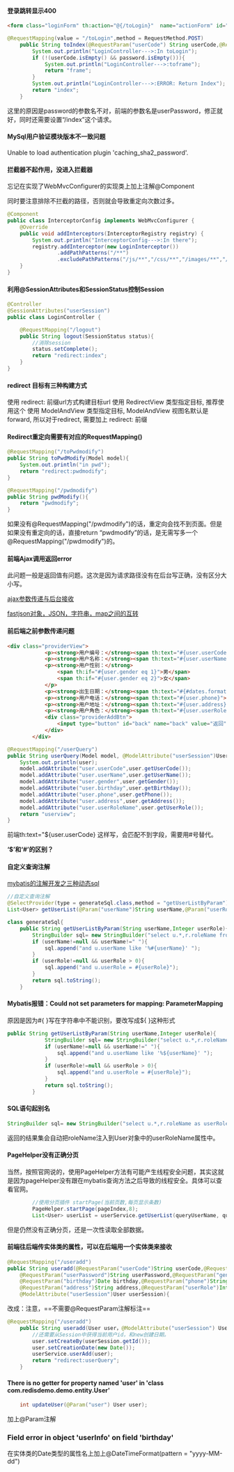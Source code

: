 #### 登录跳转显示400

```html
<form class="loginForm" th:action="@{/toLogin}"  name="actionForm" id="actionForm"  method="post" >
```



```java
@RequestMapping(value = "/toLogin",method = RequestMethod.POST)
    public String toIndex(@RequestParam("userCode") String userCode,@RequestParam("password") String password, Model model){
        System.out.println("LoginController--->:In toLogin");
        if (!(userCode.isEmpty() && password.isEmpty())){
            System.out.println("LoginController--->:toframe");
            return "frame";
        }
        System.out.println("LoginController--->:ERROR: Return Index");
        return "index";
    }
```

这里的原因是password的参数名不对，前端的参数名是userPassword，修正就好，同时还需要设置“/index”这个请求。



#### MySql用户验证模块版本不一致问题

Unable to load authentication plugin 'caching_sha2_password'.



#### 拦截器不起作用，没进入拦截器

忘记在实现了WebMvcConfigurer的实现类上加上注解@Component

同时要注意排除不拦截的路径，否则就会导致重定向次数过多。

```java
@Component
public class InterceptorConfig implements WebMvcConfigurer {
    @Override
    public void addInterceptors(InterceptorRegistry registry) {
        System.out.println("InterceptorConfig--->:In there");
        registry.addInterceptor(new LoginInterceptor())
                .addPathPatterns("/**")
                .excludePathPatterns("/js/**","/css/**","/images/**","/index","/toLogin","/logout");
    }
}
```



#### 利用@SessionAttributes和SessionStatus控制Session

```java
@Controller
@SessionAttributes("userSession")
public class LoginController {

    @RequestMapping("/logout")
    public String logout(SessionStatus status){
        //消除session
        status.setComplete();
        return "redirect:index";
    }
}
```

#### redirect 目标有三种构建方式

使用 redirect: 前缀url方式构建目标url
使用 RedirectView 类型指定目标, 推荐使用这个
使用 ModelAndView 类型指定目标, ModelAndView 视图名默认是forward, 所以对于redirect, 需要加上 redirect: 前缀

#### Redirect重定向需要有对应的RequestMapping()

```java
@RequestMapping("/toPwdmodify")
public String toPwdModify(Model model){
    System.out.println("in pwd");
    return "redirect:pwdmodify";
}

@RequestMapping("/pwdmodify")
public String pwdModify(){
    return "pwdmodify";
}
```

如果没有@RequestMapping("/pwdmodify")的话，重定向会找不到页面。但是如果没有重定向的话，直接return “pwdmodify”的话，是无需写多一个@RequestMapping("/pwdmodify")的。

#### 前端Ajax调用返回error

此问题一般是返回值有问题。这次是因为请求路径没有在后台写正确，没有区分大小写。

[ajax参数传递与后台接收](https://www.cnblogs.com/ooo0/p/10535278.html)

[fastjson对象，JSON，字符串，map之间的互转](https://www.cnblogs.com/heqiyoujing/p/9840424.html)



#### 前后端之前参数传递问题

```html
<div class="providerView">
            <p><strong>用户编号：</strong><span th:text="#{user.userCode}"></span></p>
            <p><strong>用户名称：</strong><span th:text="#{user.userName}"></span></p>
            <p><strong>用户性别：</strong>
				<span th:if="#{user.gender eq 1}">男</span>
				<span th:if="#{user.gender eq 2}">女</span>
			</p>
            <p><strong>出生日期：</strong><span th:text="#{#dates.format(user.birthday,'yyyy-MM-dd')}"></span></p>
            <p><strong>用户电话：</strong><span th:text="#{user.phone}"></span></p>
            <p><strong>用户地址：</strong><span th:text="#{user.address}"></span></p>
            <p><strong>用户角色：</strong><span th:text="#{user.userRoleName}"></span></p>
			<div class="providerAddBtn">
            	<input type="button" id="back" name="back" value="返回" >
            </div>
        </div>
```

```java
@RequestMapping("/userQuery")
public String userQuery(Model model, @ModelAttribute("userSession")User user){
    System.out.println(user);
    model.addAttribute("user.userCode",user.getUserCode());
    model.addAttribute("user.userName",user.getUserName());
    model.addAttribute("user.gender",user.getGender());
    model.addAttribute("user.birthday",user.getBirthday());
    model.addAttribute("user.phone",user.getPhone());
    model.addAttribute("user.address",user.getAddress());
    model.addAttribute("user.userRoleName",user.getUserRole());
    return "userview";
}
```

前端th:text="${user.userCode} 这样写，会匹配不到字段，需要用#号替代。

**‘$’和‘#’的区别？**

#### 自定义查询注解

[mybatis的注解开发之三种动态sql](https://www.cnblogs.com/guoyafenghome/p/9123442.html)

```java
//自定义查询注解
@SelectProvider(type = generateSql.class,method = "getUserListByParam")
List<User> getUserList(@Param("userName")String userName,@Param("userRole")Integer userRole);

class generateSql{
    public String getUserListByParam(String userName,Integer userRole){
        StringBuilder sql= new StringBuilder("select u.*,r.roleName from smbms_user u,smbms_role r where u.userRole = r.id ");
        if (userName!=null && userName!=" "){
            sql.append("and u.userName like '%#{userName}' ");
        }
        if (userRole!=null && userRole > 0){
            sql.append("and u.userRole = #{userRole}");
        }
        return sql.toString();
    }
```

#### Mybatis报错：Could not set parameters for mapping: ParameterMapping

原因是因为#{ }写在字符串中不能识别，要改写成${ }这种形式

```java
public String getUserListByParam(String userName,Integer userRole){
            StringBuilder sql= new StringBuilder("select u.*,r.roleName from smbms_user u,smbms_role r where u.userRole = r.id ");
            if (userName!=null && userName!=" "){
                sql.append("and u.userName like '%${userName}' ");
            }
            if (userRole!=null && userRole > 0){
                sql.append("and u.userRole = #{userRole}");
            }
            return sql.toString();
        }
```

#### SQL语句起别名

```java
StringBuilder sql= new StringBuilder("select u.*,r.roleName as userRoleName from smbms_user u,smbms_role r where u.userRole = r.id ");
```

返回的结果集会自动把roleName注入到User对象中的userRoleName属性中。

#### PageHelper没有正确分页

当然，按照官网说的，使用PageHelper方法有可能产生线程安全问题，其实这就是因为pageHelper没有跟在mybatis查询方法之后导致的线程安全。具体可以查看官网。

```java
        //使用分页插件 startPage(当前页数,每页显示条数)
        PageHelper.startPage(pageIndex,8);
        List<User> userList = userService.getUserList(queryUserName, queryUserRole);
```

但是仍然没有正确分页，还是一次性读取全部数据。

#### 前端往后端传实体类的属性，可以在后端用一个实体类来接收

```java
@RequestMapping("/useradd")
public String useradd(@RequestParam("userCode")String userCode,@RequestParam("userName")String userName,
	@RequestParam("userPassword")String userPassword,@RequestParam("gender")Integer gender,
    @RequestParam("birthday")Date birthday,@RequestParam("phone")String phone,
    @RequestParam("address")String address,@RequestParam("userRole")Integer userRole,
    @ModelAttribute("userSession")User userSession){
```

改成：注意，==不需要@RequestParam注解标注==

```java
@RequestMapping("/useradd")
    public String useradd(User user，@ModelAttribute("userSession") User userSession) {
        //还需要从Session中获得当前用户id，和new创建日期。
        user.setCreateBy(userSession.getId());
        user.setCreationDate(new Date());
        userService.userAdd(user);
        return "redirect:userQuery";
    }
```

#### There is no getter for property named 'user' in 'class com.redisdemo.demo.entity.User'

```java
    int updateUser(@Param("user") User user);
```

加上@Param注解

### Field error in object 'userInfo' on field 'birthday'

在实体类的Date类型的属性名上加上@DateTimeFormat(pattern = "yyyy-MM-dd")